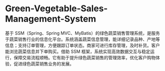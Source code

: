 # Green-Vegetable-Sales-Management-System
基于 SSM（Spring、Spring MVC、MyBatis）的绿色蔬菜销售管理系统，是服务于蔬菜销售行业的信息化平台。系统涵盖蔬菜信息管理，能详细记录品种、产地等信息；支持订单管理，方便跟踪订单状态。商家可进行库存管理，及时补货。客户能浏览蔬菜信息并下单购买。借助 SSM 框架，系统实现高效数据交互与稳定运行，保障交易流程顺畅。它有助于提升绿色蔬菜销售的管理效率，优化客户购物体验，促进绿色蔬菜销售业务的发展。 
